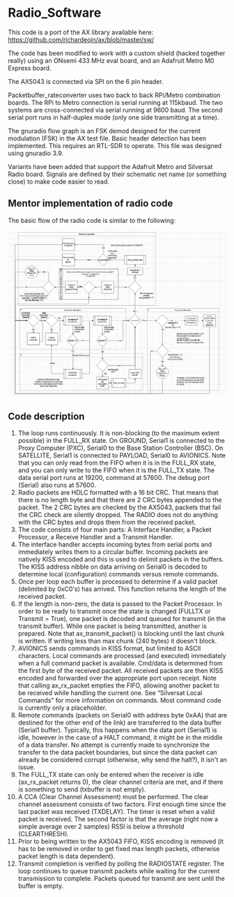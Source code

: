 # Radio_Software

This code is a port of the AX library available here:  https://github.com/richardeoin/ax/blob/master/sw/

The code has been modified to work with a custom shield (hacked together really) using an ONsemi 433 MHz eval board,
and an Adafruit Metro M0 Express board.

The AX5043 is connected via SPI on the 6 pin header.

Packetbuffer_rateconverter uses two back to back RPi/Metro combination boards.  The RPi to Metro connection is serial running at 115kbaud.  The two systems are cross-connected via serial running at 9600 baud.  The second serial port runs in half-duplex mode (only one side transmitting at a time).

The gnuradio flow graph is an FSK demod designed for the current modulation (FSK) in the AX test file.  Basic header detection has been implemented.
This requires an RTL-SDR to operate.  This file was designed using gnuradio 3.9.

Variants have been added that support the Adafruit Metro and Silversat Radio board.  Signals are defined by their schematic net name (or something close) to make code easier to read.

## Mentor implementation of radio code

The basic flow of the radio code is similar to the following:

![MentorSoftwareFlow](mentor_block_diagram.png)


## Code description

1. The loop runs continuously.  It is non-blocking (to the maximum extent possible) in the FULL_RX state. On GROUND, Serial1 is connected to the Proxy Computer (PXC), Serial0 to the Base Station Controller (BSC).  On SATELLITE, Serial1 is connected to PAYLOAD, Serial0 to AVIONICS.  Note that you can only read from the FIFO when it is in the FULL_RX state, and you can only write to the FIFO when it is the FULL_TX state.  The data serial port runs at 19200, command at 57600.  The debug port (Serial) also runs at 57600.
1. Radio packets are HDLC formatted with a 16 bit CRC.  That means that there is no length byte and that there are 2 CRC bytes appended to the packet.  The 2 CRC bytes are checked by the AX5043, packets that fail the CRC check are silently dropped.  The RADIO does not do anything with the CRC bytes and drops them from the received packet.
1. The code consists of four main parts: A Interface Handler, a Packet Processor, a Receive Handler and a Transmit Handler. 
1. The interface handler accepts incoming bytes from serial ports and immediately writes them to a circular buffer.  Incoming packets are natively KISS encoded and this is used to delimit packets in the buffers.  The KISS address nibble on data arriving on Serial0 is decoded to determine local (configuration) commands versus remote commands.  
1. Once per loop each buffer is processed to determine if a valid packet (delimited by 0xC0's) has arrived.  This function returns the length of the received packet. 
1. If the length is non-zero, the data is passed to the Packet Processor.  In order to be ready to transmit once the state is changed (FULLTX or Transmit = True), one packet is decoded and queued for transmit (in the transmit buffer).   While one packet is being transmitted, another is prepared.  Note that ax_transmit_packet() is blocking until the last chunk is written.  If writing less than max chunk (240 bytes) it doesn't block.
1. AVIONICS sends commands in KISS format, but limited to ASCII characters.  Local commands are processed (and executed) immediately when a full command packet is available. Cmd/data is determined from the first byte of the received packet.  All received packets are then KISS encoded and forwarded over the appropriate port upon receipt.  Note that calling ax_rx_packet empties the FIFO, allowing another packet to be received while handling the current one.  See “Silversat Local Commands” for more information on commands.  Most command code is currently only a placeholder.
1. Remote commands (packets on Serial0 with address byte 0xAA) that are destined for the other end of the link) are transferred to the data buffer (Serial1 buffer).  Typically, this happens when the data port (Serial1) is idle, however in the case of a HALT command, it might be in the middle of a data transfer.  No attempt is currently made to synchronize the transfer to the data packet boundaries, but since the data packet can already be considered corrupt (otherwise, why send the halt?), it isn't an issue. 
1. The FULL_TX state can only be entered when the receiver is idle (ax_rx_packet returns 0), the clear channel criteria are met, and if there is something to send (txbuffer is not empty).  
1. A CCA (Clear Channel Assessment) must be performed. The clear channel assessment consists of two factors.  First enough time since the last packet was received (TXDELAY).  The timer is reset when a valid packet is received.  The second factor is that the average (right now a simple average over 2 samples) RSSI is below a threshold (CLEARTHRESH).
1. Prior to being written to the AX5043 FIFO, KISS encoding is removed (it has to be removed in order to get fixed max length packets, otherwise packet length is data dependent).	
1. Transmit completion is verified by polling the RADIOSTATE register.  The loop continues to queue transmit packets while waiting for the current transmission to complete.  Packets queued for transmit are sent until the buffer is empty. 
